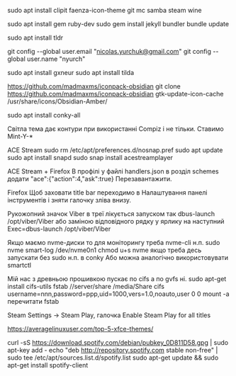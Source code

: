 

sudo apt install clipit faenza-icon-theme git mc samba steam wine

sudo apt install gem ruby-dev
sudo gem install jekyll bundler
bundle update

sudo apt install tldr

git config --global user.email "nicolas.yurchuk@gmail.com"
git config --global user.name "nyurch"

sudo apt install gxneur
sudo apt install tilda

https://github.com/madmaxms/iconpack-obsidian
git clone https://github.com/madmaxms/iconpack-obsidian
gtk-update-icon-cache /usr/share/icons/Obsidian-Amber/

sudo apt install conky-all

Світла тема дає контури при використанні Compiz і не тільки. Ставимо Mint-Y-*

ACE Stream
sudo rm /etc/apt/preferences.d/nosnap.pref
sudo apt update
sudo apt install snapd
sudo snap install acestreamplayer

ACE Stream + Firefox
В профілі у файлі handlers.json в розділ schemes додати
"ace":{"action":4,"ask":true}
Перезавантажити.

Firefox
Щоб заховати title bar переходимо в Налаштування панелі інструментів і зняти галочку зліва внизу.

Рукожопний значок Viber в треї лікується запуском так dbus-launch /opt/viber/Viber або заміною відповідного рядку у ярлику на наступний
Exec=dbus-launch /opt/viber/Viber

Якщо маємо nvme-диски то для моніторингу треба nvme-cli
н.п. sudo nvme smart-log /dev/nvme0n1
chmod u+s nvme якщо треба десь запускати без sudo н.п. в conky
Або можна аналогічно використовувати smartctl

Мій нас з древньою прошивкою пускає по cifs а по gvfs ні.
sudo apt-get install cifs-utils
fstab
//server/share /media/Share cifs username=nnn,password=ppp,uid=1000,vers=1.0,noauto,user 0 0
mount -a перечитати fstab


Steam
Settings -> Steam Play, галочка Enable Steam Play for all titles

https://averagelinuxuser.com/top-5-xfce-themes/

curl -sS https://download.spotify.com/debian/pubkey_0D811D58.gpg | sudo apt-key add - 
echo "deb http://repository.spotify.com stable non-free" | sudo tee /etc/apt/sources.list.d/spotify.list
sudo apt-get update && sudo apt-get install spotify-client


